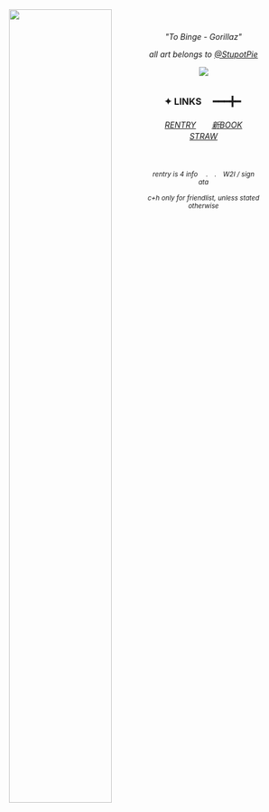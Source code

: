 
<div align="center">
    

<img align="left" width="60%" src="https://files.catbox.moe/ndnwgp.png">
　
<h6 align>
"To Binge - Gorillaz"
    
all art belongs to [@StupotPie](https://x.com/StupotPie)

![](https://komarev.com/ghpvc/?username=theplasticbeach&color=807784&style=plastic&label=📈𓃉)


### ✦ LINKS 　━━━╋━ ‎ 


<h6 align>
<a href="https://rentry.co/carpto" target="_blank">RENTRY​</a>　　<a href="https://guineapirate.atabook.org" target="_blank">新BOOK</a>　　<a href="https://tobinges.straw.page/" target="_blank">STRAW</a>　


　
<p align> <small>
rentry is 4 info 　.　.　W2I / sign ata
    
c+h only for friendlist, unless stated otherwise


